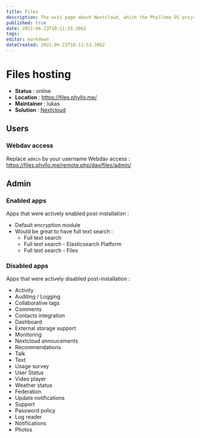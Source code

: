 ```yaml
---
title: Files
description: The wiki page about Nextcloud, which the Phyllome OS project uses to store files
published: true
date: 2021-06-23T10:11:53.306Z
tags: 
editor: markdown
dateCreated: 2021-06-23T10:11:53.306Z
---
```


# Files hosting

* **Status** : online
* **Location** : https://files.phyllo.me/
* **Maintainer** : lukas
* **Solution** : [Nextcloud](https://nextcloud.com/)

## Users

### Webdav access

Replace `admin` by your username
Webdav access : https://files.phyllo.me/remote.php/dav/files/admin/

## Admin

### Enabled apps

Apps that were actively enabled post-installation :

* Default encryption module
* Would be great to have full text search :
	* Full text search
    * Full text search - Elasticsearch Platform
    * Full text search - Files

### Disabled apps

Apps that were actively disabled post-installation :

* Activity
* Auditing / Logging
* Collaborative tags
* Comments
* Contacts integration
* Dashboard
* External storage support
* Monitoring
* Nextcloud annoucements
* Recommendations
* Talk
* Text
* Usage survey
* User Status
* Video player
* Weather status
* Federation
* Update notifications
* Support
* Password policy
* Log reader
* Notifications
* Photos